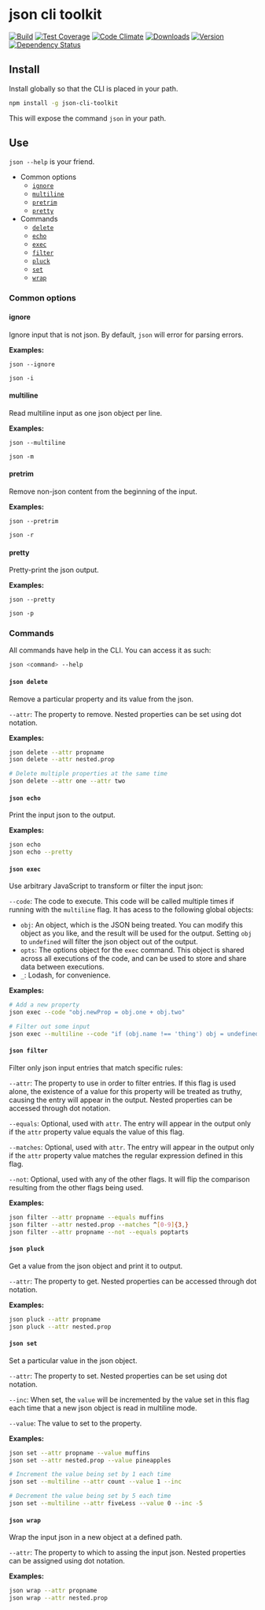 # json cli toolkit

[![Build][1]][2]
[![Test Coverage][3]][4]
[![Code Climate][5]][6]
[![Downloads][7]][8]
[![Version][9]][8]
[![Dependency Status][10]][11]

[1]: https://travis-ci.org/catdad/json-cli-toolkit.svg?branch=master
[2]: https://travis-ci.org/catdad/json-cli-toolkit

[3]: https://codeclimate.com/github/catdad/json-cli-toolkit/badges/coverage.svg
[4]: https://codeclimate.com/github/catdad/json-cli-toolkit/coverage

[5]: https://codeclimate.com/github/catdad/json-cli-toolkit/badges/gpa.svg
[6]: https://codeclimate.com/github/catdad/json-cli-toolkit

[7]: https://img.shields.io/npm/dm/json-cli-toolkit.svg
[8]: https://www.npmjs.com/package/json-cli-toolkit
[9]: https://img.shields.io/npm/v/json-cli-toolkit.svg

[10]: https://david-dm.org/catdad/json-cli-toolkit.svg
[11]: https://david-dm.org/catdad/json-cli-toolkit

## Install

Install globally so that the CLI is placed in your path.

```bash
npm install -g json-cli-toolkit
```

This will expose the command `json` in your path.

## Use

`json --help` is your friend.

* Common options
  * [`ignore`](#ignore)
  * [`multiline`](#multiline)
  * [`pretrim`](#pretrim)
  * [`pretty`](#pretty)
* Commands
  * [`delete`](#delete)
  * [`echo`](#echo)
  * [`exec`](#exec)
  * [`filter`](#filter)
  * [`pluck`](#pluck)
  * [`set`](#set)
  * [`wrap`](#wrap)

### Common options

<a name="ignore"></a>
#### ignore

Ignore input that is not json. By default, `json` will error for parsing errors.

**Examples:**

`json --ignore`

`json -i`

<a name="multiline"></a>
#### multiline

Read multiline input as one json object per line.

**Examples:**

`json --multiline`

`json -m`

<a name="pretrim"></a>
#### pretrim

Remove non-json content from the beginning of the input.

**Examples:**

`json --pretrim`

`json -r`

<a name="pretty"></a>
#### pretty

Pretty-print the json output.

**Examples:**

`json --pretty`

`json -p`

### Commands

All commands have help in the CLI. You can access it as such:

```bash
json <command> --help
```

<a name="delete"></a>
#### `json delete`

Remove a particular property and its value from the json.

`--attr`: The property to remove. Nested properties can be set using dot notation.

**Examples:**

```bash
json delete --attr propname
json delete --attr nested.prop

# Delete multiple properties at the same time
json delete --attr one --attr two
```

<a name="echo"></a>
#### `json echo`

Print the input json to the output.

**Examples:**

```bash
json echo
json echo --pretty
```

<a name="exec"></a>
#### `json exec`

Use arbitrary JavaScript to transform or filter the input json:

`--code`: The code to execute. This code will be called multiple times if running with the `multiline` flag. It has acess to the following global objects:
  - `obj`: An object, which is the JSON being treated. You can modify this object as you like, and the result will be used for the output. Setting `obj` to `undefined` will filter the json object out of the output.
  - `opts`: The options object for the `exec` command. This object is shared across all executions of the code, and can be used to store and share data between executions.
  - `_`: Lodash, for convenience.

**Examples:**

```bash
# Add a new property
json exec --code "obj.newProp = obj.one + obj.two"

# Filter out some input
json exec --multiline --code "if (obj.name !== 'thing') obj = undefined"
```

<a name="filter"></a>
#### `json filter`

Filter only json input entries that match specific rules:

`--attr`: The property to use in order to filter entries. If this flag is used alone, the existence of a value for this property will be treated as truthy, causing the entry will appear in the output. Nested properties can be accessed through dot notation.

`--equals`: Optional, used with `attr`. The entry will appear in the output only if the `attr` property value equals the value of this flag.

`--matches`: Optional, used with `attr`. The entry will appear in the output only if the `attr` property value matches the regular expression defined in this flag.

`--not`: Optional, used with any of the other flags. It will flip the comparison resulting from the other flags being used.

**Examples:**

```bash
json filter --attr propname --equals muffins
json filter --attr nested.prop --matches ^[0-9]{3,}
json filter --attr propname --not --equals poptarts
```

<a name="pluck"></a>
#### `json pluck`

Get a value from the json object and print it to output.

`--attr`: The property to get. Nested properties can be accessed through dot notation.

**Examples:**

```bash
json pluck --attr propname
json pluck --attr nested.prop
```

<a name="set"></a>
#### `json set`

Set a particular value in the json object.

`--attr`: The property to set. Nested properties can be set using dot notation.

`--inc`: When set, the `value` will be incremented by the value set in this flag each time that a new json object is read in multiline mode.

`--value`: The value to set to the property.

**Examples:**

```bash
json set --attr propname --value muffins
json set --attr nested.prop --value pineapples

# Increment the value being set by 1 each time
json set --multiline --attr count --value 1 --inc

# Decrement the value being set by 5 each time
json set --multiline --attr fiveLess --value 0 --inc -5
```

<a name="wrap"></a>
#### `json wrap`

Wrap the input json in a new object at a defined path.

`--attr`: The property to which to assing the input json. Nested properties can be assigned using dot notation.

**Examples:**

```bash
json wrap --attr propname
json wrap --attr nested.prop
```
